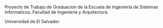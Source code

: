 Proyecto de Trabajo de Graduacion de la Escuela de Ingenieria de Sistemas Informaticos, Facultad de Ingenieria y Arquitectura.

Universidad de El Salvador.